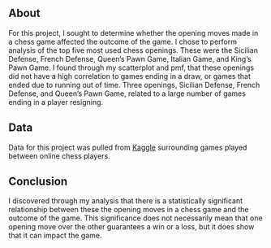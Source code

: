 ## About

For this project, I sought to determine whether the opening moves made in a chess game affected the outcome of the game. I chose to perform analysis of the top five most used chess openings. These were the Sicilian Defense, French Defense, Queen’s Pawn Game, Italian Game, and King’s Pawn Game. I found through my scatterplot and pmf, that these openings did not have a high correlation to games ending in a draw, or games that ended due to running out of time. Three openings, Sicilian Defense, French Defense, and Queen’s Pawn Game, related to a large number of games ending in a player resigning. 


## Data

Data for this project was pulled from [Kaggle](https://www.kaggle.com/datasets) surrounding games played between online chess players.


## Conclusion

I discovered through my analysis that there is a statistically significant relationship between these the opening moves in a chess game and the outcome of the game. This significance does not necessarily mean that one opening move over the other guarantees a win or a loss, but it does show that it can impact the game. 

